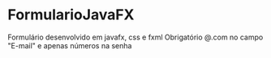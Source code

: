 # FormularioJavaFX
Formulário desenvolvido em javafx, css e fxml
Obrigatório @.com no campo "E-mail" e apenas números na senha
